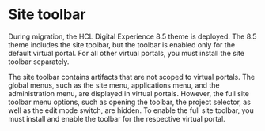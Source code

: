 # Site toolbar

During migration, the HCL Digital Experience 8.5 theme is deployed. The 8.5 theme includes the site toolbar, but the toolbar is enabled only for the default virtual portal. For all other virtual portals, you must install the site toolbar separately.

The site toolbar contains artifacts that are not scoped to virtual portals. The global menus, such as the site menu, applications menu, and the administration menu, are displayed in virtual portals. However, the full site toolbar menu options, such as opening the toolbar, the project selector, as well as the edit mode switch, are hidden. To enable the full site toolbar, you must install and enable the toolbar for the respective virtual portal.


